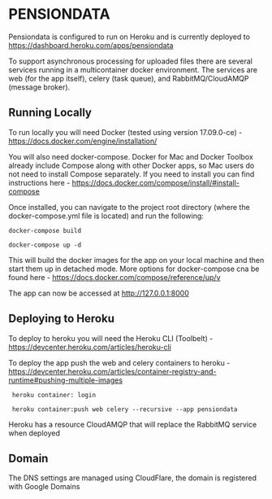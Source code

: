 
PENSIONDATA
===========

Pensiondata is configured to run on Heroku and is currently deployed to https://dashboard.heroku.com/apps/pensiondata

To support asynchronous processing for uploaded files there are several services running in a multicontainer docker environment. The services are web (for the app itself), celery (task queue), and RabbitMQ/CloudAMQP (message broker).

Running Locally
---------------
To run locally you will need Docker (tested using version 17.09.0-ce) - https://docs.docker.com/engine/installation/

You will also need docker-compose. Docker for Mac and Docker Toolbox already include Compose along with other Docker apps, so Mac users do not need to install Compose separately. If you need to install you can find instructions here - https://docs.docker.com/compose/install/#install-compose

Once installed, you can navigate to the project root directory (where the docker-compose.yml file is located) and run the following:

``` docker-compose build ```

``` docker-compose up -d ```

This will build the docker images for the app on your local machine and then start them up in detached mode. More options for docker-compose cna be found here - https://docs.docker.com/compose/reference/up/v                                                            

The app can now be accessed at http://127.0.0.1:8000

Deploying to Heroku
-------------------
To deploy to heroku you will need the Heroku CLI (Toolbelt) - https://devcenter.heroku.com/articles/heroku-cli

To deploy the app push the web and celery containers to heroku - https://devcenter.heroku.com/articles/container-registry-and-runtime#pushing-multiple-images

``` heroku container: login```

```  heroku container:push web celery --recursive --app pensiondata ```

Heroku has a resource CloudAMQP that will replace the RabbitMQ service when deployed

Domain
------
The DNS settings are managed using CloudFlare, the domain is registered with Google Domains
